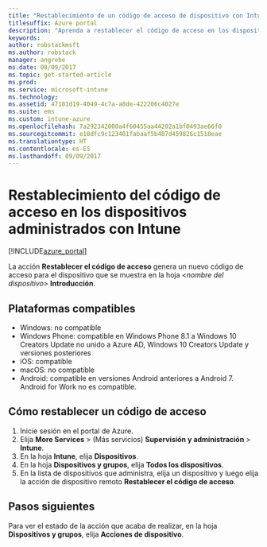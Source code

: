 ```yaml
---
title: "Restablecimiento de un código de acceso de dispositivo con Intune"
titlesuffix: Azure portal
description: "Aprenda a restablecer el código de acceso en los dispositivos que administra con Intune."
keywords: 
author: robstackmsft
ms.author: robstack
manager: angrobe
ms.date: 08/09/2017
ms.topic: get-started-article
ms.prod: 
ms.service: microsoft-intune
ms.technology: 
ms.assetid: 47181d19-4049-4c7a-a8de-422206c4027e
ms.suite: ems
ms.custom: intune-azure
ms.openlocfilehash: 7a292342000a4f60455aa44202a1bf0493ae66f0
ms.sourcegitcommit: e10dfc9c123401fabaaf5b487d459826c1510eae
ms.translationtype: HT
ms.contentlocale: es-ES
ms.lasthandoff: 09/09/2017
---
```

# <a name="reset-the-passcode-on-intune-managed-devices"></a>Restablecimiento del código de acceso en los dispositivos administrados con Intune


[!INCLUDE[azure_portal](./includes/azure_portal.md)]

La acción **Restablecer el código de acceso** genera un nuevo código de acceso para el dispositivo que se muestra en la hoja <*nombre del dispositivo*> **Introducción**.

## <a name="supported-platforms"></a>Plataformas compatibles

- Windows: no compatible
- Windows Phone: compatible en Windows Phone 8.1 a Windows 10 Creators Update no unido a Azure AD, Windows 10 Creators Update y versiones posteriores
- iOS: compatible
- macOS: no compatible
- Android: compatible en versiones Android anteriores a Android 7. Android for Work no es compatible.

## <a name="how-to-reset-a-passcode"></a>Cómo restablecer un código de acceso

1. Inicie sesión en el portal de Azure.
2. Elija **More Services** >  (Más servicios) **Supervisión y administración** > **Intune**.
3. En la hoja **Intune**, elija **Dispositivos**.
4. En la hoja **Dispositivos y grupos**, elija **Todos los dispositivos**.
5. En la lista de dispositivos que administra, elija un dispositivo y luego elija la acción de dispositivo remoto **Restablecer el código de acceso**.

## <a name="next-steps"></a>Pasos siguientes

Para ver el estado de la acción que acaba de realizar, en la hoja **Dispositivos y grupos**, elija **Acciones de dispositivo**.
